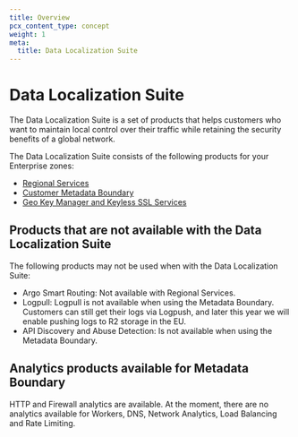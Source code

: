 ```yaml
---
title: Overview
pcx_content_type: concept
weight: 1
meta:
  title: Data Localization Suite
---
```


# Data Localization Suite

The Data Localization Suite is a set of products that helps customers who want to maintain local control over their traffic while retaining the security benefits of a global network.

The Data Localization Suite consists of the following products for your Enterprise zones:

- [Regional Services](data-localization/regional-services/)
- [Customer Metadata Boundary](data-localization/metadata-boundary/)
- [Geo Key Manager and Keyless SSL Services](data-localization/key-management/)

## Products that are not available with the Data Localization Suite

The following products may not be used when with the Data Localization Suite:

- Argo Smart Routing: Not available with Regional Services.
- Logpull: Logpull is not available when using the Metadata Boundary. Customers can still get their logs via Logpush, and later this year we will enable pushing logs to R2 storage in the EU.
- API Discovery and Abuse Detection: Is not available when using the Metadata Boundary.

## Analytics products available for Metadata Boundary

HTTP and Firewall analytics are available. At the moment, there are no analytics available for Workers, DNS, Network Analytics, Load Balancing and Rate Limiting.